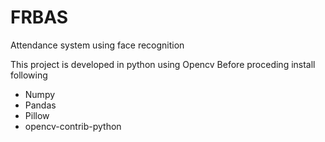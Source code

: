 # FRBAS
Attendance system using face recognition

This project is developed in python using Opencv
Before proceding install following 
 - Numpy
 - Pandas
 - Pillow
 - opencv-contrib-python

